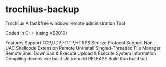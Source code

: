 # trochilus-backup

Trochilus
A fast&free windows remote administration Tool

Coded in C++ (using VS2010)

Features
Support TCP,UDP,HTTP,HTTPS
Serilize Protocol
Support Non-UAC
Shellcode Extension
Remote Uninstall
Singled-Threaded
File Manager
Remote Shell
Download & Execute
Upload & Execute
System Information
Compiling
devenv.exe build.sln /rebuild RELEASE
Build
Run build.bat
